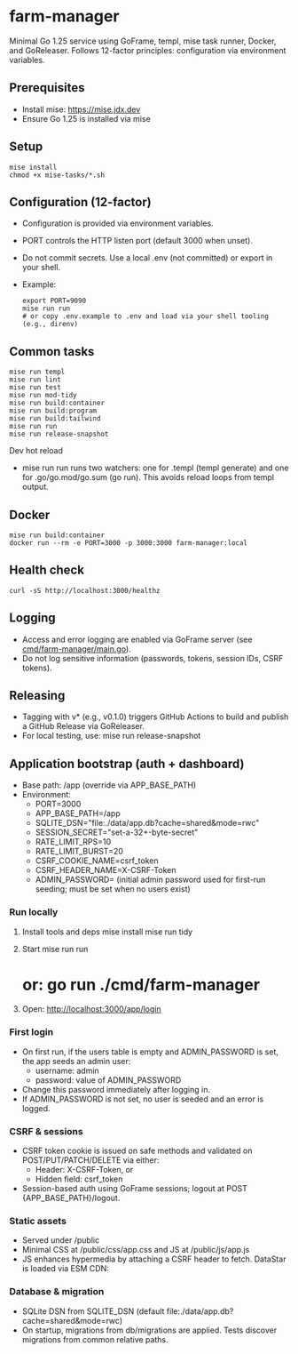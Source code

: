 # farm-manager

Minimal Go 1.25 service using GoFrame, templ, mise task runner, Docker, and GoReleaser. Follows 12-factor principles: configuration via environment variables.

## Prerequisites

- Install mise: <https://mise.jdx.dev>
- Ensure Go 1.25 is installed via mise

## Setup

    mise install
    chmod +x mise-tasks/*.sh

## Configuration (12-factor)

- Configuration is provided via environment variables.
- PORT controls the HTTP listen port (default 3000 when unset).
- Do not commit secrets. Use a local .env (not committed) or export in your shell.
- Example:

      export PORT=9090
      mise run run
      # or copy .env.example to .env and load via your shell tooling (e.g., direnv)

## Common tasks

    mise run templ
    mise run lint
    mise run test
    mise run mod-tidy
    mise run build:container
    mise run build:program
    mise run build:tailwind
    mise run run
    mise run release-snapshot

Dev hot reload

- mise run run runs two watchers: one for .templ (templ generate) and one for .go/go.mod/go.sum (go run). This avoids reload loops from templ output.

## Docker

    mise run build:container
    docker run --rm -e PORT=3000 -p 3000:3000 farm-manager:local

## Health check

    curl -sS http://localhost:3000/healthz

## Logging

- Access and error logging are enabled via GoFrame server (see [cmd/farm-manager/main.go](cmd/farm-manager/main.go)).
- Do not log sensitive information (passwords, tokens, session IDs, CSRF tokens).

## Releasing

- Tagging with v* (e.g., v0.1.0) triggers GitHub Actions to build and publish a GitHub Release via GoReleaser.
- For local testing, use: mise run release-snapshot

## Application bootstrap (auth + dashboard)

- Base path: /app (override via APP_BASE_PATH)
- Environment:
  - PORT=3000
  - APP_BASE_PATH=/app
  - SQLITE_DSN="file:./data/app.db?cache=shared&amp;mode=rwc"
  - SESSION_SECRET="set-a-32+-byte-secret"
  - RATE_LIMIT_RPS=10
  - RATE_LIMIT_BURST=20
  - CSRF_COOKIE_NAME=csrf_token
  - CSRF_HEADER_NAME=X-CSRF-Token
  - ADMIN_PASSWORD=<required> (initial admin password used for first-run seeding; must be set when no users exist)

### Run locally

1) Install tools and deps
   mise install
   mise run tidy

2) Start
   mise run run

   # or: go run ./cmd/farm-manager

4) Open:
   <http://localhost:3000/app/login>

### First login

- On first run, if the users table is empty and ADMIN_PASSWORD is set, the app seeds an admin user:
  - username: admin
  - password: value of ADMIN_PASSWORD
- Change this password immediately after logging in.
- If ADMIN_PASSWORD is not set, no user is seeded and an error is logged.

### CSRF & sessions

- CSRF token cookie is issued on safe methods and validated on POST/PUT/PATCH/DELETE via either:
  - Header: X-CSRF-Token, or
  - Hidden field: csrf_token
- Session-based auth using GoFrame sessions; logout at POST {APP_BASE_PATH}/logout.

### Static assets

- Served under /public
- Minimal CSS at /public/css/app.css and JS at /public/js/app.js
- JS enhances hypermedia by attaching a CSRF header to fetch. DataStar is loaded via ESM CDN: <script type="module" src="https://cdn.jsdelivr.net/gh/starfederation/datastar@main/bundles/datastar.js"></script>

### Database & migration

- SQLite DSN from SQLITE_DSN (default file:./data/app.db?cache=shared&amp;mode=rwc)
- On startup, migrations from db/migrations are applied. Tests discover migrations from common relative paths.
